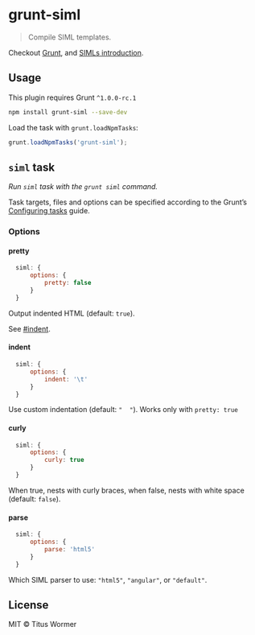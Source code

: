# grunt-siml

> Compile SIML templates.

Checkout [Grunt](http://gruntjs.com/), and [SIMLs introduction](https://github.com/padolsey/SIML/wiki/101---Introduction).

## Usage

This plugin requires Grunt `^1.0.0-rc.1`

```sh
npm install grunt-siml --save-dev
```

Load the task with `grunt.loadNpmTasks`:

```js
grunt.loadNpmTasks('grunt-siml');
```

## `siml` task

_Run `siml` task with the `grunt siml` command._

Task targets, files and options can be specified according to the Grunt’s [Configuring tasks](http://gruntjs.com/configuring-tasks) guide.

### Options

#### pretty

```js
  siml: {
      options: {
          pretty: false
      }
  }
```

Output indented HTML (default: `true`).

See [#indent](indent).

#### indent

```js
  siml: {
      options: {
          indent: '\t'
      }
  }
```

Use custom indentation (default: `"  "`). Works only with `pretty: true`

#### curly

```js
  siml: {
      options: {
          curly: true
      }
  }
```

When true, nests with curly braces, when false, nests with white space (default: `false`).

#### parse

```js
  siml: {
      options: {
          parse: 'html5'
      }
  }
```

Which SIML parser to use: `"html5"`, `"angular"`, or `"default"`.

## License

MIT © Titus Wormer
